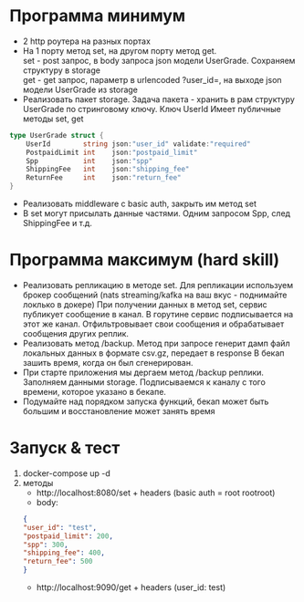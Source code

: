 # Программа минимум
- 2 http роутера на разных портах
- На 1 порту метод set, на другом порту метод get.
<br>set - post запрос, в body запроса json модели UserGrade. Сохраняем структуру в storage
<br>get - get запрос, параметр в urlencoded ?user_id=, на выходе json модели UserGrade из storage
- Реализовать пакет storage. Задача пакета - хранить в рам структуру UserGrade по стринговому ключу. Ключ UserId
Имеет публичные методы set, get
```Go
type UserGrade struct {
    UserId        string json:"user_id" validate:"required"
    PostpaidLimit int    json:"postpaid_limit"
    Spp           int    json:"spp"
    ShippingFee   int    json:"shipping_fee"
    ReturnFee     int    json:"return_fee"
}
```
- Реализовать middleware с basic auth, закрыть им метод set
- В set могут присылать данные частями. Одним запросом Spp, след ShippingFee и т.д.

# Программа максимум (hard skill)
- Реализовать репликацию в методе set. Для репликации используем брокер сообщений (nats streaming/kafka на ваш вкус - поднимайте локлько в докере)
При получении данных в метод set, сервис публикует сообщение в канал. В горутине сервис подписывается на этот же канал.
Отфильтровывает свои сообщения и обрабатывает сообщения других реплик.
- Реализовать метод /backup. Метод при запросе генерит дамп файл локальных данных в формате csv.gz, передает в response
В бекап зашить время, когда он был сгенерирован.
- При старте приложения мы дергаем метод /backup реплики. Заполняем данными storage.
Подписываемся к каналу с того времени, которое указано в бекапе.
- Подумайте над порядком запуска функций, бекап может быть большим и восстановление может занять время

# Запуск & тест
1. docker-compose up -d
2. методы
   - http://localhost:8080/set + headers (basic auth = root rootroot)
   - body:
    ```json
    {
    "user_id": "test",
    "postpaid_limit": 200,
    "spp": 300,
    "shipping_fee": 400,
    "return_fee": 500
    }
    ```
   - http://localhost:9090/get + headers (user_id: test)

